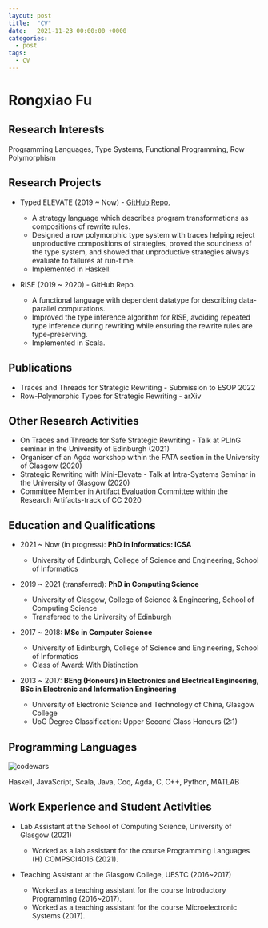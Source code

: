 ```yaml
---
layout: post
title:  "CV"
date:   2021-11-23 00:00:00 +0000
categories:
  - post
tags:
  - CV
---
```


# Rongxiao Fu

## Research Interests
Programming Languages, Type Systems, Functional Programming, Row Polymorphism

## Research Projects
- Typed ELEVATE (2019 ~ Now) - [GitHub Repo.](https://github.com/elevate-lang/doc)
  - A strategy language which describes program transformations as compositions of rewrite rules.
  - Designed a row polymorphic type system with traces helping reject unproductive compositions of strategies, proved the soundness of the type system, and showed that unproductive strategies always evaluate to failures at run-time.
  - Implemented in Haskell.

- RISE (2019 ~ 2020) - GitHub Repo.
  - A functional language with dependent datatype for describing data-parallel computations.
  - Improved the type inference algorithm for RISE, avoiding repeated type inference during rewriting while ensuring the rewrite rules are type-preserving.
  - Implemented in Scala.

## Publications
- Traces and Threads for Strategic Rewriting - Submission to ESOP 2022
- Row-Polymorphic Types for Strategic Rewriting - arXiv

## Other Research Activities
- On Traces and Threads for Safe Strategic Rewriting - Talk at PLInG seminar in the University of Edinburgh (2021)
- Organiser of an Agda workshop within the FATA section in the University of Glasgow (2020)
- Strategic Rewriting with Mini-Elevate - Talk at Intra-Systems Seminar in the University of Glasgow (2020)
- Committee Member in Artifact Evaluation Committee within the Research Artifacts-track of CC 2020

## Education and Qualifications
- 2021 ~ Now (in progress): **PhD in Informatics: ICSA**
  - University of Edinburgh, College of Science and Engineering, School of Informatics

- 2019 ~ 2021 (transferred): **PhD in Computing Science**
  - University of Glasgow, College of Science & Engineering, School of Computing Science
  - Transferred to the University of Edinburgh

- 2017 ~ 2018: **MSc in Computer Science**
  - University of Edinburgh, College of Science and Engineering, School of Informatics
  - Class of Award: With Distinction

- 2013 ~ 2017: **BEng (Honours) in Electronics and Electrical Engineering, BSc in Electronic and Information Engineering**
  - University of Electronic Science and Technology of China, Glasgow College
  - UoG Degree Classification: Upper Second Class Honours (2:1)

## Programming Languages
![codewars](https://www.codewars.com/users/Arisaematis/badges/micro)

Haskell, JavaScript, Scala, Java, Coq, Agda, C, C++, Python, MATLAB

## Work Experience and Student Activities
- Lab Assistant at the School of Computing Science, University of Glasgow (2021)
  - Worked as a lab assistant for the course Programming Languages (H) COMPSCI4016 (2021).

- Teaching Assistant at the Glasgow College, UESTC (2016~2017)
  - Worked as a teaching assistant for the course Introductory Programming (2016~2017).
  - Worked as a teaching assistant for the course Microelectronic Systems (2017).
